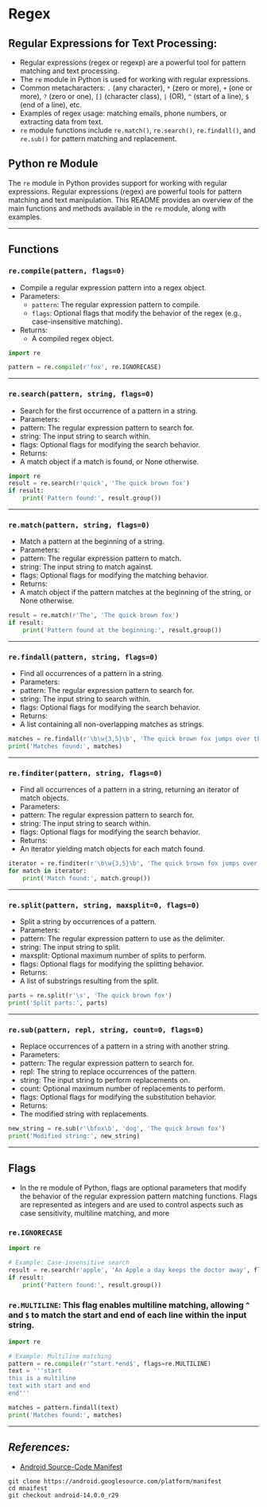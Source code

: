 # Regex

## Regular Expressions for Text Processing:

- Regular expressions (regex or regexp) are a powerful tool for pattern matching and text processing.
- The `re` module in Python is used for working with regular expressions.
- Common metacharacters: `.` (any character), `*` (zero or more), `+` (one or more), `?` (zero or one), `[]` (character class), `|` (OR), `^` (start of a line), `$` (end of a line), etc.
- Examples of regex usage: matching emails, phone numbers, or extracting data from text.
- `re` module functions include `re.match()`, `re.search()`, `re.findall()`, and `re.sub()` for pattern matching and replacement.



## Python re Module

The `re` module in Python provides support for working with regular expressions. Regular expressions (regex) are powerful tools for pattern matching and text manipulation. This README provides an overview of the main functions and methods available in the `re` module, along with examples.
***
## Functions

### `re.compile(pattern, flags=0)`
- Compile a regular expression pattern into a regex object.
- Parameters:
  - `pattern`: The regular expression pattern to compile.
  - `flags`: Optional flags that modify the behavior of the regex (e.g., case-insensitive matching).
- Returns:
  - A compiled regex object.

```python
import re

pattern = re.compile(r'fox', re.IGNORECASE)
```
***
### `re.search(pattern, string, flags=0)`

- Search for the first occurrence of a pattern in a string.
- Parameters:
- pattern: The regular expression pattern to search for.
- string: The input string to search within.
- flags: Optional flags for modifying the search behavior.
- Returns:
- A match object if a match is found, or None otherwise.
```python
import re
result = re.search(r'quick', 'The quick brown fox')
if result:
    print('Pattern found:', result.group())
```
***

### `re.match(pattern, string, flags=0)`
- Match a pattern at the beginning of a string.
- Parameters:
- pattern: The regular expression pattern to match.
- string: The input string to match against.
- flags: Optional flags for modifying the matching behavior.
- Returns:
- A match object if the pattern matches at the beginning of the string, or None otherwise.
```python
result = re.match(r'The', 'The quick brown fox')
if result:
    print('Pattern found at the beginning:', result.group())
```
***
### `re.findall(pattern, string, flags=0)`
- Find all occurrences of a pattern in a string.
- Parameters:
- pattern: The regular expression pattern to search for.
- string: The input string to search within.
- flags: Optional flags for modifying the search behavior.
- Returns:
- A list containing all non-overlapping matches as strings.
```python
matches = re.findall(r'\b\w{3,5}\b', 'The quick brown fox jumps over the lazy dog')
print('Matches found:', matches)
```
***
### `re.finditer(pattern, string, flags=0)`
- Find all occurrences of a pattern in a string, returning an iterator of match objects.
- Parameters:
- pattern: The regular expression pattern to search for.
- string: The input string to search within.
- flags: Optional flags for modifying the search behavior.
- Returns:
- An iterator yielding match objects for each match found.
```python
iterator = re.finditer(r'\b\w{3,5}\b', 'The quick brown fox jumps over the lazy dog')
for match in iterator:
    print('Match found:', match.group())
```
***
### `re.split(pattern, string, maxsplit=0, flags=0)`
- Split a string by occurrences of a pattern.
- Parameters:
- pattern: The regular expression pattern to use as the delimiter.
- string: The input string to split.
- maxsplit: Optional maximum number of splits to perform.
- flags: Optional flags for modifying the splitting behavior.
- Returns:
- A list of substrings resulting from the split.
```python
parts = re.split(r'\s', 'The quick brown fox')
print('Split parts:', parts)
```
***
### `re.sub(pattern, repl, string, count=0, flags=0)`
- Replace occurrences of a pattern in a string with another string.
- Parameters:
- pattern: The regular expression pattern to search for.
- repl: The string to replace occurrences of the pattern.
- string: The input string to perform replacements on.
- count: Optional maximum number of replacements to perform.
- flags: Optional flags for modifying the substitution behavior.
- Returns:
- The modified string with replacements.
```python
new_string = re.sub(r'\bfox\b', 'dog', 'The quick brown fox')
print('Modified string:', new_string)
```
---
## Flags
- In the re module of Python, flags are optional parameters that modify the behavior of the regular expression pattern matching functions. Flags are represented as integers and are used to control aspects such as case sensitivity, multiline matching, and more

### `re.IGNORECASE`
```python
import re

# Example: Case-insensitive search
result = re.search(r'apple', 'An Apple a day keeps the doctor away', flags=re.IGNORECASE)
if result:
    print('Pattern found:', result.group())
```
### `re.MULTILINE`: This flag enables multiline matching, allowing `^` and `$` to match the start and end of each line within the input string.

```python
import re

# Example: Multiline matching
pattern = re.compile(r'^start.*end$', flags=re.MULTILINE)
text = '''start
this is a multiline
text with start and end
end'''

matches = pattern.findall(text)
print('Matches found:', matches)
```
---

## *References:*
* [Android Source-Code Manifest](https://android.googlesource.com/platform/manifest/) 
```shell
git clone https://android.googlesource.com/platform/manifest 
cd mnaifest
git checkout android-14.0.0_r29
```